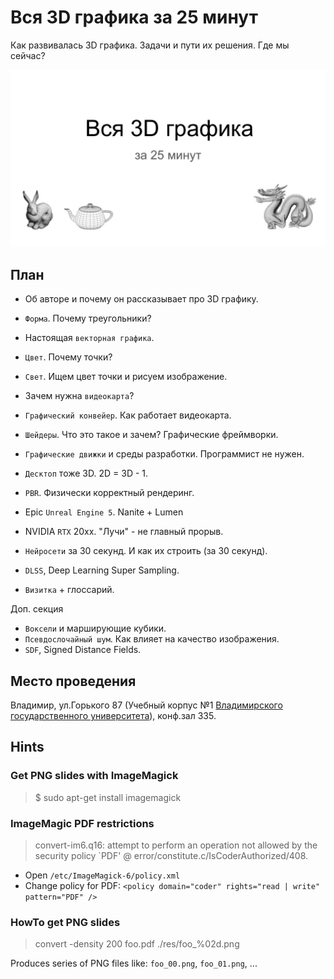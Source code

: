 # Вся 3D графика за 25 минут

Как развивалась 3D графика. Задачи и пути их решения. Где мы сейчас?

![Title Slide](slides/00.png)

## План

- Об авторе и почему он рассказывает про 3D графику.

- `Форма`. Почему треугольники?
- Настоящая `векторная графика`.
- `Цвет`. Почему точки?
- `Свет`. Ищем цвет точки и рисуем изображение.
- Зачем нужна `видеокарта`?
- `Графический конвейер`. Как работает видеокарта.
- `Шейдеры`. Что это такое и зачем? Графические фреймворки.
- `Графические движки` и среды разработки. Программист не нужен.
- `Десктоп` тоже 3D. 2D = 3D - 1.
- `PBR`. Физически корректный рендеринг.
- Epic `Unreal Engine 5`. Nanite + Lumen
- NVIDIA `RTX` 20xx. "Лучи" - не главный прорыв.
- `Нейросети` за 30 секунд. И как их строить (за 30 секунд).
- `DLSS`, Deep Learning Super Sampling.

- `Визитка` + глоссарий.

Доп. секция

- `Воксели` и марширующие кубики.
- `Псевдослочайный шум`. Как влияет на качество изображения.
- `SDF`, Signed Distance Fields.

## Место проведения

Владимир, ул.Горького 87 (Учебный корпус №1 [Владимирского государственного университета](https://yandex.ru/maps/-/CCUVeVVItB)), конф.зал 335.

## Hints

### Get PNG slides with ImageMagick

> $ sudo apt-get install imagemagick

### ImageMagic PDF restrictions

> convert-im6.q16: attempt to perform an operation not allowed by the security policy `PDF' @ error/constitute.c/IsCoderAuthorized/408.

- Open `/etc/ImageMagick-6/policy.xml`
- Change policy for PDF: `<policy domain="coder" rights="read | write" pattern="PDF" />`

### HowTo get PNG slides

> convert -density 200 foo.pdf ./res/foo_%02d.png

Produces series of PNG files like: `foo_00.png`, `foo_01.png`, ...

